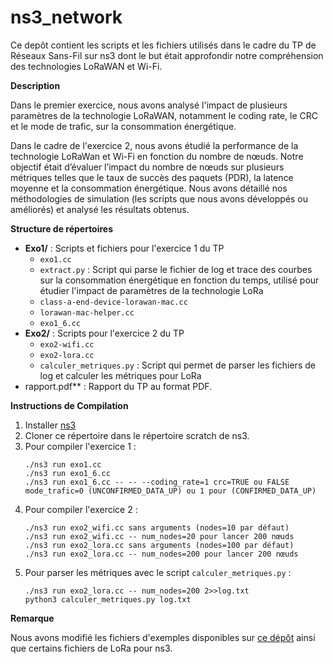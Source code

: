 # ns3_network


Ce depôt contient les scripts et les fichiers utilisés dans le cadre du TP de Réseaux Sans-Fil sur ns3 dont le but était approfondir notre compréhension des technologies LoRaWAN et Wi-Fi.

**Description**

Dans le premier exercice, nous avons analysé l'impact de plusieurs paramètres de la technologie LoRaWAN, notamment le coding rate, le CRC et le mode de trafic, sur la consommation énergétique.

Dans le cadre de l'exercice 2, nous avons étudié la performance de la technologie LoRaWan et Wi-Fi en fonction du nombre de nœuds. Notre objectif était d’évaluer l’impact du nombre de nœuds sur plusieurs métriques telles que le taux de succès des paquets (PDR), la latence moyenne et la consommation énergétique. Nous avons détaillé nos méthodologies de simulation (les scripts que nous avons développés ou améliorés) et analysé les résultats obtenus.

**Structure de répertoires**
- **Exo1/** : Scripts et fichiers pour l'exercice 1 du TP
  - `exo1.cc`
  - `extract.py` : Script qui parse le fichier de log et trace des courbes sur la consommation énergétique en fonction du temps, utilisé pour étudier l'impact de paramètres de la technologie LoRa
  - `class-a-end-device-lorawan-mac.cc`
  - `lorawan-mac-helper.cc`
  - `exo1_6.cc`
- **Exo2/** : Scripts pour l'exercice 2 du TP
  - `exo2-wifi.cc`
  - `exo2-lora.cc`
  - `calculer_metriques.py` : Script qui permet de parser les fichiers de log et calculer les métriques pour LoRa
- rapport.pdf** : Rapport du TP au format PDF.

**Instructions de Compilation**
1. Installer [ns3](https://www.nsnam.org/releases/ns-3-41/)
2. Cloner ce répertoire dans le répertoire scratch de ns3.
3. Pour compiler l'exercice 1 :
   ```
   ./ns3 run exo1.cc
   ./ns3 run exo1_6.cc
   ./ns3 run exo1_6.cc -- -- --coding_rate=1 crc=TRUE ou FALSE mode_trafic=0 (UNCONFIRMED_DATA_UP) ou 1 pour (CONFIRMED_DATA_UP)
   ```
4. Pour compiler l'exercice 2 :
   ```
   ./ns3 run exo2_wifi.cc sans arguments (nodes=10 par défaut)
   ./ns3 run exo2_wifi.cc -- num_nodes=20 pour lancer 200 nœuds
   ./ns3 run exo2_lora.cc sans arguments (nodes=100 par défaut)
   ./ns3 run exo2_lora.cc -- num_nodes=200 pour lancer 200 nœuds
   ```
5. Pour parser les métriques avec le script `calculer_metriques.py` :
   ```
   ./ns3 run exo2_lora.cc -- num_nodes=200 2>>log.txt
   python3 calculer_metriques.py log.txt
   ```

**Remarque**

Nous avons modifié les fichiers d'exemples disponibles sur [ce dépôt](https://github.com/signetlabdei/lorawan) ainsi que certains fichiers de LoRa pour ns3.
